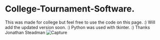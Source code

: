 # College-Tournament-Software.
This was made for college but feel free to use the code on this page. 
:)
Will add the updated version soon. :) 
Python was used with tkinter. :)
Thanks Jonathan Steadman
![Capture](https://user-images.githubusercontent.com/101095952/161757131-d0dcc91e-9ac4-43ef-b37e-b60279b05e50.PNG)

